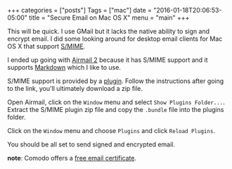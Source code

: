+++
categories = ["posts"]
Tags = ["mac"]
date = "2016-01-18T20:06:53-05:00"
title = "Secure Email on Mac OS X"
menu = "main"
+++

This will be quick. I use GMail but it lacks the native ability to sign and
encrypt email. I did some looking around for desktop email clients for Mac OS X
that support [S/MIME](https://en.wikipedia.org/wiki/S/MIME).

I ended up going with [Airmail 2](http://airmailapp.com/) because it has S/MIME
support and it supports [Markdown](https://daringfireball.net/projects/markdown/) which I like to use.

S/MIME support is provided by a [plugin](http://airmailapp.com/smime). Follow
the instructions after going to the link, you'll ultimately download a zip file.

Open Airmail, click on the `Window` menu and select `Show Plugins Folder...`.
Extract the S/MIME plugin zip file and copy the `.bundle` file into the plugins
folder.

Click on the `Window` menu and choose `Plugins` and click `Reload Plugins`.

You should be all set to send signed and encrypted email.

__note__: Comodo offers a [free email certificate](https://www.comodo.com/home/email-security/free-email-certificate.php).
